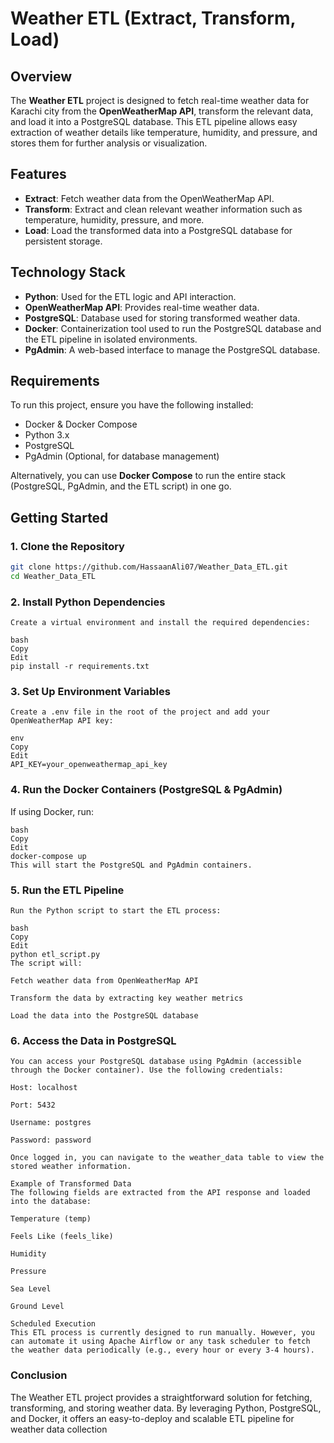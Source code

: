 # Weather ETL (Extract, Transform, Load)

## Overview

The **Weather ETL** project is designed to fetch real-time weather data for Karachi city from the **OpenWeatherMap API**, transform the relevant data, and load it into a PostgreSQL database. This ETL pipeline allows easy extraction of weather details like temperature, humidity, and pressure, and stores them for further analysis or visualization.

## Features

- **Extract**: Fetch weather data from the OpenWeatherMap API.
- **Transform**: Extract and clean relevant weather information such as temperature, humidity, pressure, and more.
- **Load**: Load the transformed data into a PostgreSQL database for persistent storage.

## Technology Stack

- **Python**: Used for the ETL logic and API interaction.
- **OpenWeatherMap API**: Provides real-time weather data.
- **PostgreSQL**: Database used for storing transformed weather data.
- **Docker**: Containerization tool used to run the PostgreSQL database and the ETL pipeline in isolated environments.
- **PgAdmin**: A web-based interface to manage the PostgreSQL database.

## Requirements

To run this project, ensure you have the following installed:

- Docker & Docker Compose
- Python 3.x
- PostgreSQL
- PgAdmin (Optional, for database management)

Alternatively, you can use **Docker Compose** to run the entire stack (PostgreSQL, PgAdmin, and the ETL script) in one go.

## Getting Started

### 1. Clone the Repository

```bash
git clone https://github.com/HassaanAli07/Weather_Data_ETL.git
cd Weather_Data_ETL
```
### 2. Install Python Dependencies
```
Create a virtual environment and install the required dependencies:

bash
Copy
Edit
pip install -r requirements.txt
```

### 3. Set Up Environment Variables
```
Create a .env file in the root of the project and add your OpenWeatherMap API key:

env
Copy
Edit
API_KEY=your_openweathermap_api_key
```

### 4. Run the Docker Containers (PostgreSQL & PgAdmin)

If using Docker, run:
```
bash
Copy
Edit
docker-compose up
This will start the PostgreSQL and PgAdmin containers.
```

### 5. Run the ETL Pipeline
```
Run the Python script to start the ETL process:

bash
Copy
Edit
python etl_script.py
The script will:

Fetch weather data from OpenWeatherMap API

Transform the data by extracting key weather metrics

Load the data into the PostgreSQL database
```

### 6. Access the Data in PostgreSQL
```
You can access your PostgreSQL database using PgAdmin (accessible through the Docker container). Use the following credentials:

Host: localhost

Port: 5432

Username: postgres

Password: password

Once logged in, you can navigate to the weather_data table to view the stored weather information.

Example of Transformed Data
The following fields are extracted from the API response and loaded into the database:

Temperature (temp)

Feels Like (feels_like)

Humidity

Pressure

Sea Level

Ground Level

Scheduled Execution
This ETL process is currently designed to run manually. However, you can automate it using Apache Airflow or any task scheduler to fetch the weather data periodically (e.g., every hour or every 3-4 hours).
```
### Conclusion
The Weather ETL project provides a straightforward solution for fetching, transforming, and storing weather data. By leveraging Python, PostgreSQL, and Docker, it offers an easy-to-deploy and scalable ETL pipeline for weather data collection
